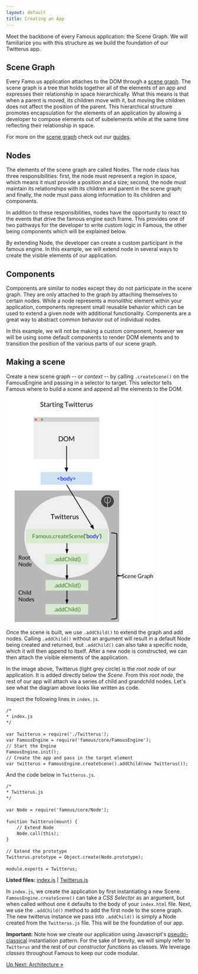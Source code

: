 ```yaml
---
layout: default
title: Creating an App
---
```


<span class="intro-graf"> Meet the backbone of every Famous application: the Scene Graph. We will familiarize you with this structure as we build the foundation of our Twitterus app. </span>

## Scene Graph

Every Famo.us application attaches to the DOM through a [scene graph](#). The scene graph is a tree that holds together all of the elements of an app and expresses their relationship in space hierarchically. What this means is that when a parent is moved, its children move with it, but moving the children does not affect the position of the parent. This hierarchical structure promotes encapsulation for the elements of an application by allowing a developer to compose elements
out of subelements while at the same time reflecting their relationship in space.



<div class='sidenote'><p>For more on the <a href="">scene graph</a> check out our <a href="">guides</a>.</p></div>

## Nodes

The elements of the scene graph are called Nodes. The node class has three responsibilities: first, the node must represent a region in space, which means it must provide a position and a size; second, the node must maintain its relationships with its children and parent in the scene graph; and finally, the node must pass along information to its children and components.

In addition to these responsibilities, nodes have the opportunity to react to the events that drive the famous engine each frame. This provides one of two pathways for the developer to write custom logic in Famous, the other being components which will be explained below.

By extending Node, the developer can create a custom participant in the famous engine. In this example, we will extend node in several ways to create the visible elements of our application.

## Components

Components are similar to nodes except they do not participate in the scene graph. They are only attached to the graph by attaching themselves to certain nodes. While a node represents a monolithic element within your application, components represent small reusable behavior which can be used to extend a given node with additional functionality. Components are a great way to abstract common behavior out of individual nodes.

In this example, we will not be making a custom component, however we will be using some default components to render DOM elements and to transition the position of the various parts of our scene graph.

## Making a scene

Create a new scene graph -- or _context_ -- by calling `.createScene()` on the FamousEngine and passing in a selector to target. This selector tells Famous where to build a scene and append all the elements to the DOM. 


<img src="./assets/images/SG.png" alt="Scene Graph" style="max-width:400px">

Once the scene is built, we use `.addChild()` to extend the graph and add nodes. Calling `.addChild()` without an argument will result in a default Node being created and returned, but `.addChild()` can also take a specific node, which it will then append to itself. After a new node is constructed, we can then attach the visible elements of the application. 

In the image above, Twitterus (light grey circle) is the _root node_ of our application. It is added directly below the _Scene_. From this _root node_, the rest of our app will attach via a series of child and grandchild nodes. Let's see what the diagram above looks like written as code. 

Inspect the following lines in `index.js`.
    
    /*
    * index.js
    */

    var Twitterus = require('./Twitterus');
    var FamousEngine = require('famous/core/FamousEngine');
    // Start the Engine
    FamousEngine.init();
    // Create the app and pass in the target element
    var twitterus = FamousEngine.createScene().addChild(new Twitterus());

And the code below in `Twitterus.js`.

    /*
    * Twitterus.js
    */

    var Node = require('famous/core/Node');

    function Twitterus(mount) {
        // Extend Node
        Node.call(this);
    }

    // Extend the prototype
    Twitterus.prototype = Object.create(Node.prototype);

    module.exports = Twitterus;

<div class="sidenote--other"><p><strong>Listed files:</strong> <a href="https://github.com/Famous/lesson-twitterus-starter-kit/blob/step-1/src/twitterus/index.js">index.js</a> | <a href="https://github.com/Famous/lesson-twitterus-starter-kit/blob/step-1/src/twitterus/Twitterus.js">Twitterus.js</a> </p></div>


In `index.js`, we create the application by first instantiating a new Scene. `FamousEngine.createScene()` can take  a _CSS Selector_ as an argument, but when called without one it defaults to the body of your `index.html` file. Next, we use the `.addChild()` method to add the first node to the scene graph. The new twitterus instance we pass into `.addChild()` is simply a Node created from the `Twitterus.js` file. This will be the foundation of our app. 

<div class="sidenote"><p><b>Important:</b> Note how we create our application using Javascript's <a href="https://developer.mozilla.org/en-US/docs/Web/JavaScript/Introduction_to_Object-Oriented_JavaScript#Custom_Objects">pseudo-classical</a> instantiation pattern. For the sake of brevity, we will simply refer to <code>Twitterus</code> and the rest of our <i>constructor functions</i> as classes. We leverage <i>classes</i> throughout Famous to keep our code modular.</p></div>     



<span class="cta">[Up Next: Architecture &raquo;](./Architecture.html)</span>

